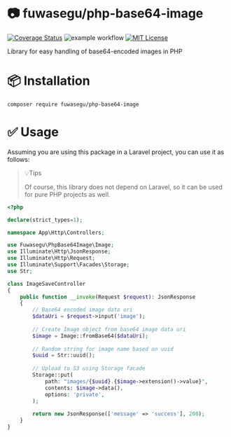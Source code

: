 # 📷 fuwasegu/php-base64-image
[![Coverage Status](https://coveralls.io/repos/github/lunain84/php-base64-image/badge.svg?branch=master)](https://coveralls.io/github/lunain84/php-base64-image?branch=master)
![example workflow](https://github.com/lunain84/php-base64-image/actions/workflows/ci.yml/badge.svg)
[![MIT License](http://img.shields.io/badge/license-MIT-blue.svg?style=flat)](LICENSE)

Library for easy handling of base64-encoded images in PHP

# 📦 Installation
```shell
composer require fuwasegu/php-base64-image
```

# ✅ Usage
Assuming you are using this package in a Laravel project, you can use it as follows:
> 💡Tips
> 
> Of course, this library does not depend on Laravel, so it can be used for pure PHP projects as well.


```php
<?php

declare(strict_types=1);

namespace App\Http\Controllers;

use Fuwasegu\PhpBase64Image\Image;
use Illuminate\Http\JsonResponse;
use Illuminate\Http\Request;
use Illuminate\Support\Facades\Storage;
use Str;

class ImageSaveController
{
    public function __invoke(Request $request): JsonResponse
    {
        // Base64 encoded image data uri
        $dataUri = $request->input('image');
        
        // Create Image object from base64 image data uri
        $image = Image::fromBase64($dataUri);
        
        // Random string for image name based on uuid
        $uuid = Str::uuid();
        
        // Upload to S3 using Storage facade
        Storage::put(
            path: "images/{$uuid}.{$image->extension()->value}",
            contents: $image->data(),
            options: 'private',
        );
        
        return new JsonResponse(['message' => 'success'], 200);
    }
}
```